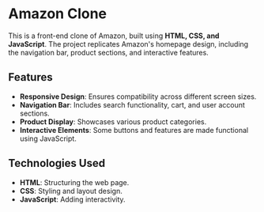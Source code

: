 # Amazon Clone

This is a front-end clone of Amazon, built using **HTML, CSS, and JavaScript**. The project replicates Amazon's homepage design, including the navigation bar, product sections, and interactive features.

## Features
- **Responsive Design**: Ensures compatibility across different screen sizes.
- **Navigation Bar**: Includes search functionality, cart, and user account sections.
- **Product Display**: Showcases various product categories.
- **Interactive Elements**: Some buttons and features are made functional using JavaScript.

## Technologies Used
- **HTML**: Structuring the web page.
- **CSS**: Styling and layout design.
- **JavaScript**: Adding interactivity.
